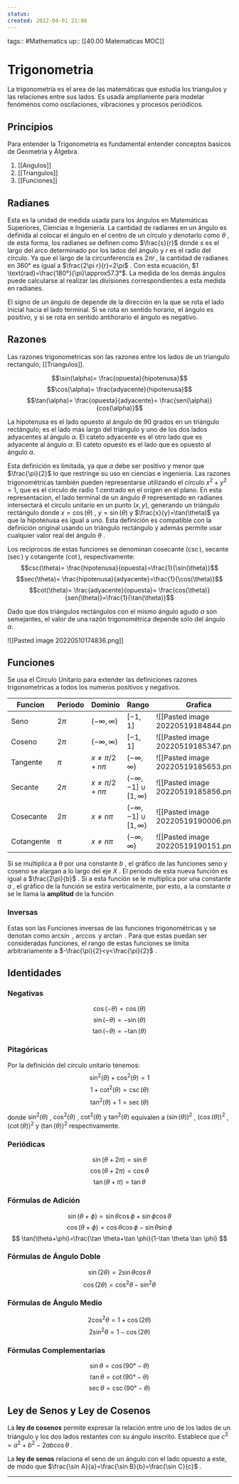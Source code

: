 ```yaml
---
status:
created: 2022-04-01 21:08
---
```

tags:: #Mathematics 
up:: [[40.00 Matematicas MOC]]
# Trigonometria
La trigonometría es el area de las matemáticas que estudia los triangulos y las relaciones entre sus lados. Es usada ampliamente para modelar fenómenos como oscilaciones, vibraciones y procesos periódicos.

## Principios
Para entender la Trigonometria es fundamental entender conceptos basicos de Geometria y Álgebra. 

1. [[Angulos]]
2. [[Triangulos]]
3. [[Funciones]]

## Radianes
Esta es la unidad de medida usada para los ángulos en Matemáticas Superiores, Ciencias e Ingeniería. La cantidad de radianes en un ángulo es definida al colocar el ángulo en el centro de un círculo y denotarlo como $\theta$ , de esta forma, los radianes se definen como $\frac{s}{r}$ donde $s$ es el largo del arco determinado por los lados del ángulo y $r$ es el radio del círculo. Ya que el largo de la circunferencia es $2\pi r$ , la cantidad de radianes en $360°$ es igual a $\frac{2\pi r}{r}=2\pi$ . Con esta ecuación, $1 \text{rad}=\frac{180°}{\pi}\approx57.3°$. La medida de los demás ángulos puede calcularse al realizar las divisiones correspondientes a esta medida en radianes.

El signo de un ángulo de depende de la dirección en la que se rota el lado inicial hacia el lado terminal. Si se rota en sentido horario, el ángulo es positivo, y si se rota en sentido antihorario el ángulo es negativo.

## Razones
Las razones trigonometricas son las razones entre los lados de un triangulo rectangulo; [[Triangulos]].

$$\sin(\alpha)= \frac{opuesta}{hipotenusa}$$
$$\cos(\alpha)= \frac{adyacente}{hipotenusa}$$
$$\tan(\alpha)= \frac{opuesta}{adyacente}= \frac{sen(\alpha)}{cos(\alpha)}$$

La hipotenusa es el lado opuesto al ángulo de 90 grados en un triángulo rectángulo; es el lado más largo del triángulo y uno de los dos lados adyacentes al ángulo $\alpha$. El cateto adyacente es el otro lado que es adyacente al ángulo $\alpha$. El cateto opuesto es el lado que es opuesto al ángulo $\alpha$.

Esta definición es limitada, ya que $\alpha$ debe ser positivo y menor que $\frac{\pi}{2}$ lo que restringe su uso en ciencias e ingenieria. Las razones trigonométricas también pueden representarse utilizando el círculo $x^{2}+y^{2}=1$, que es el círculo de radio 1 centrado en el origen en el plano. En esta representacion, el lado terminal de un ángulo $\theta$ representado en radianes intersectará el círculo unitario en un punto $(x,y)$, generando un triángulo rectángulo donde $x=\cos(\theta)$ , $y=\sin(\theta)$ y $\frac{x}{y}=\tan(\theta)$ ya que la hipotenusa es igual a uno. Esta definición es compatible con la definición original usando un triángulo rectángulo y además permite usar cualquier valor real del ángulo $\theta$ .

Los recíprocos de estas funciones se denominan cosecante ($\csc$), secante ($\sec$) y cotangente ($\cot$), respectivamente:
$$csc(\theta)= \frac{hipotenusa}{opuesta}=\frac{1}{\sin(\theta)}$$
$$sec(\theta)= \frac{hipotenusa}{adyacente}=\frac{1}{\cos(\theta)}$$
$$cot(\theta)= \frac{adyacente}{opuesta}= \frac{cos(\theta)}{sen(\theta)}=\frac{1}{\tan(\theta)}$$

Dado que dos triángulos rectángulos con el mismo ángulo agudo $\alpha$ son semejantes, el valor de una razón trigonométrica depende sólo del ángulo $\alpha$.

![[Pasted image 20220510174836.png]]

## Funciones
Se usa el Circulo Unitario para extender las definiciones razones trigonometricas a todos los numeros positivos y negativos.

| Funcion    | Periodo | Dominio               | Rango                             | Grafica                              |
| ---------- | ------- | --------------------- | --------------------------------- | ------------------------------------ |
| Seno       | $2\pi$  | $(- \infty, \infty)$  | $[-1, 1]$                         | ![[Pasted image 20220519184844.png]] |
| Coseno     | $2\pi$  | $(- \infty, \infty)$  | $[-1, 1]$                         | ![[Pasted image 20220519185347.png]] |
| Tangente   | $\pi$   | $x \neq \pi/2 + n\pi$ | $(- \infty, \infty)$              | ![[Pasted image 20220519185653.png]] |
| Secante    | $2\pi$  | $x \neq \pi/2 + n\pi$ | $(- \infty, -1] \cup [1, \infty)$ | ![[Pasted image 20220519185856.png]] |
| Cosecante  | $2\pi$  | $x \neq n\pi$         | $(- \infty, -1] \cup [1, \infty)$ | ![[Pasted image 20220519190006.png]] |
| Cotangente | $\pi$   | $x \neq n\pi$         | $(- \infty, \infty)$              | ![[Pasted image 20220519190151.png]] | 

Si se multiplica a $\theta$ por una constante $b$ , el gráfico de las funciones seno y coseno se alargan a lo largo del eje $X$ . El periodo de esta nueva función es igual a $\frac{2\pi}{b}$ . Si a esta función se le multiplica por una constante $a$ , el gráfico de la función se estira verticalmente, por esto, a la constante $a$ se le llama la **amplitud** de la función

### Inversas
Estas son las Funciones inversas de las funciones trigonométricas y se denotan como $\arcsin$ , $\arccos$ y $\arctan$ . Para que estas puedan ser consideradas funciones, el rango de estas funciones se limita arbitrariamente a $-\frac{\pi}{2}<y<\frac{\pi}{2}$ .

## Identidades
### Negativas
$$
\cos(-\theta)=\cos(\theta)
$$
$$
\sin(-\theta)=-\sin(\theta)
$$
$$
\tan(-\theta)=-\tan(\theta)
$$
### Pitagóricas
Por la definición del círculo unitario tenemos:
$$
\sin ^{2}(\theta)+\cos ^{2}(\theta)=1
$$
$$
1+\cot ^{2}(\theta)=\csc(\theta)
$$
$$
\tan ^{2}(\theta)+1=\sec(\theta)
$$

donde $\sin ^{2}(\theta)$ , $\cos ^{2}(\theta)$ , $\cot ^{2}(\theta)$ y $\tan ^{2}(\theta)$ equivalen a $(\sin(\theta))^{2}$ , $(\cos(\theta))^{2}$ , $(\cot(\theta))^{2}$ y $(\tan(\theta))^{2}$ respectivamente.

### Periódicas
$$
\sin (\theta+2\pi)=\sin \theta
$$
$$
\cos (\theta+2\pi)=\cos \theta
$$
$$
\tan (\theta+\pi)=\tan \theta
$$

### Fórmulas de Adición
$$
\sin(\theta+\phi)= \sin \theta \cos \phi+\sin \phi \cos \theta
$$
$$
\cos(\theta+\phi)=\cos \theta \cos \phi-\sin \theta \sin \phi
$$
$$
\tan(\theta+\phi)=\frac{\tan \theta+\tan \phi}{1-\tan \theta \tan \phi}
$$
### Fórmulas de Ángulo Doble
$$
\sin(2\theta)=2\sin \theta \cos \theta
$$
$$
\cos(2\theta)=\cos ^{2}\theta-\sin ^{2}\theta
$$

### Fórmulas de Ángulo Medio
$$
2\cos ^{2}\theta=1+\cos(2\theta)
$$
$$
2\sin ^{2}\theta=1-\cos(2\theta)
$$
### Fórmulas Complementarias
$$
\sin \theta=\cos(90°-\theta)
$$
$$
\tan \theta=\cot(90°-\theta)
$$
$$
\sec\theta=\csc(90°-\theta)
$$
## Ley de Senos y Ley de Cosenos
La **ley de cosenos** permite expresar la relación entre uno de los lados de un triángulo y los dos lados restantes con su ángulo inscrito. Establece que $c^{2}=a^{2}+b^{2}-2ab\cos \theta$ .

La **ley de senos** relaciona el seno de un ángulo con el lado opuesto a este, de modo que $\frac{\sin A}{a}=\frac{\sin B}{b}=\frac{\sin C}{c}$ .
___
